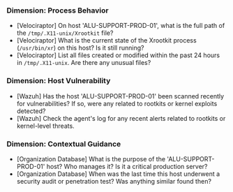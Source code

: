 ### Dimension: Process Behavior
- [Velociraptor] On host 'ALU-SUPPORT-PROD-01', what is the full path of the `/tmp/.X11-unix/Xrootkit` file?
- [Velociraptor] What is the current state of the Xrootkit process (`/usr/bin/xr`) on this host? Is it still running?
- [Velociraptor] List all files created or modified within the past 24 hours in `/tmp/.X11-unix`. Are there any unusual files?

### Dimension: Host Vulnerability
- [Wazuh] Has the host 'ALU-SUPPORT-PROD-01' been scanned recently for vulnerabilities? If so, were any related to rootkits or kernel exploits detected?
- [Wazuh] Check the agent's log for any recent alerts related to rootkits or kernel-level threats.

### Dimension: Contextual Guidance
- [Organization Database] What is the purpose of the 'ALU-SUPPORT-PROD-01' host? Who manages it? Is it a critical production server?
- [Organization Database] When was the last time this host underwent a security audit or penetration test? Was anything similar found then?